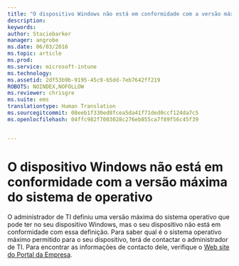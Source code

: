 ```yaml
---
title: "O dispositivo Windows não está em conformidade com a versão máxima do sistema de operativo | Microsoft Intune"
description: 
keywords: 
author: Staciebarker
manager: angrobe
ms.date: 06/03/2016
ms.topic: article
ms.prod: 
ms.service: microsoft-intune
ms.technology: 
ms.assetid: 2df53b9b-9195-45c9-b5dd-7eb7642ff219
ROBOTS: NOINDEX,NOFOLLOW
ms.reviewer: chrisgre
ms.suite: ems
translationtype: Human Translation
ms.sourcegitcommit: 08eeb1f330ed8fcea5da41f71ded0ccf124da7c5
ms.openlocfilehash: 04ffc982f7003028c276eb855ca7f89f56c45f39


---
```



# O dispositivo Windows não está em conformidade com a versão máxima do sistema de operativo

O administrador de TI definiu uma versão máxima do sistema operativo que pode ter no seu dispositivo Windows, mas o seu dispositivo não está em conformidade com essa definição. Para saber qual é o sistema operativo máximo permitido para o seu dispositivo, terá de contactar o administrador de TI. Para encontrar as informações de contacto dele, verifique o [Web site do Portal da Empresa](http://portal.manage.microsoft.com).




<!--HONumber=Aug16_HO5-->


